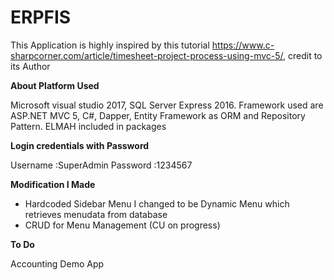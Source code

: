 # ERPFIS

This Application is highly inspired by this tutorial https://www.c-sharpcorner.com/article/timesheet-project-process-using-mvc-5/, credit to its Author

<b>About Platform Used </b>

Microsoft visual studio 2017, SQL Server Express 2016.
Framework used are ASP.NET MVC 5, C#, Dapper, Entity Framework as ORM and Repository Pattern.
ELMAH included in packages

<b> Login credentials with Password </b>

Username :SuperAdmin
Password :1234567

<b> Modification I Made </b>

- Hardcoded Sidebar Menu I changed to be Dynamic Menu which retrieves menudata from database
- CRUD for Menu Management (CU on progress)

<b> To Do</b>

Accounting Demo App


